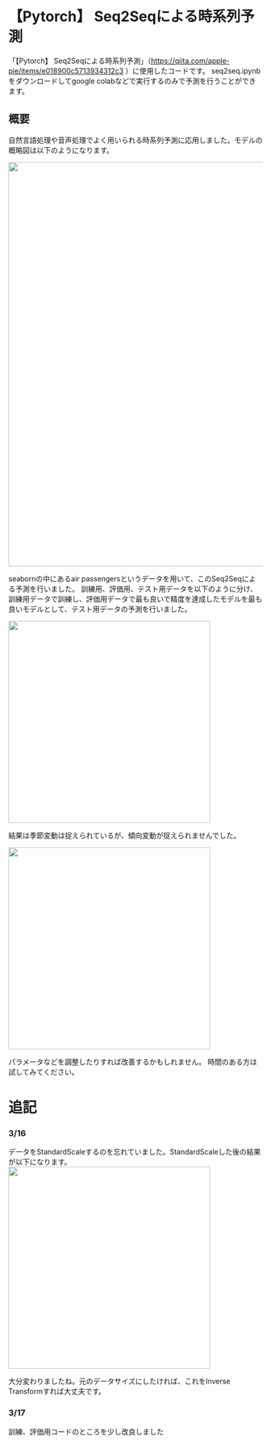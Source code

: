 # 【Pytorch】 Seq2Seqによる時系列予測

「【Pytorch】 Seq2Seqによる時系列予測」（https://qiita.com/apple-pie/items/e018900c5713934312c3 ）に使用したコードです。
seq2seq.ipynbをダウンロードしてgoogle colabなどで実行するのみで予測を行うことができます。

## 概要
自然言語処理や音声処理でよく用いられる時系列予測に応用しました。モデルの概略図は以下のようになります。

<img width="800" src="https://user-images.githubusercontent.com/87755637/223008686-a8b9124e-fbb2-4eec-a864-56c460dc3da6.png">

seabornの中にあるair passengersというデータを用いて、このSeq2Seqによる予測を行いました。
訓練用、評価用、テスト用データを以下のように分け、訓練用データで訓練し、評価用データで最も良いで精度を達成したモデルを最も良いモデルとして、テスト用データの予測を行いました。

<img width="400" src="https://user-images.githubusercontent.com/87755637/223009329-44b296c9-5d92-4969-9755-3e1f5bb8bf9c.png">

結果は季節変動は捉えられているが、傾向変動が捉えられませんでした。

<img width="400" src="https://user-images.githubusercontent.com/87755637/223009154-135985f7-9c04-4a7a-b60b-83e35fb6bb67.png">

パラメータなどを調整したりすれば改善するかもしれません。
時間のある方は試してみてください。

# 追記
### 3/16
データをStandardScaleするのを忘れていました。StandardScaleした後の結果が以下になります。
<img width="400" src="https://user-images.githubusercontent.com/87755637/225816600-6b043b25-bdd8-46af-997e-3a17b918029c.png">

大分変わりましたね。元のデータサイズにしたければ、これをInverse Transformすれば大丈夫です。

### 3/17
訓練、評価用コードのところを少し改良しました
